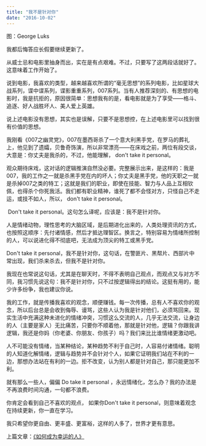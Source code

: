 ```yaml
---
title: "我不是针对你"
date: "2016-10-02"
---
```


图：George Luks

我都后悔答应长假要继续更新了。

从威士忌和电影里抽身而出，实在是有点艰难。不过，只要写了这两段话就好了。这意味着工作开始了。

说到电影，我喜欢的类型，越来越喜欢所谓的“毫无思想”的系列电影，比如星球大战系列，谍中谍系列，谍影重重系列，007系列。当有人推荐深刻的、有思想的电影时，我是抗拒的，原因很简单：思想我有的是，看电影就是为了享受——格斗、追逐、好人战胜坏人、美人爱上英雄。

说上述电影没有思想，其实也是误解，只要不是思想控，在上述电影里可以找到很有价值的思想。  

我刚看《007之幽灵党》，007在墨西哥杀了一个意大利黑手党，在罗马的葬礼上，他见到了遗孀，贝鲁奇饰演，所以非常漂亮——在床戏之前，两位有段交谈，大意是：你丈夫是我杀的，不过，他能理解， don't take it personal。

观众期待床戏，这对话的逻辑推演自然没必要。完整展示出来，是这样的：我是007，我的工作之一就是杀黑手党在内的坏人；你丈夫是黑手党，他的天职之一就是杀掉007之类的特工；这就是我们的职业，即使在技能、智力与人品上互相钦佩，也得杀个你死我活。我们都有职业精神，谁死了都不会怪对方，只怪自己不走运，或技不如人，所以， don't take it personal。

 Don't take it personal。这句怎么译呢，应该是：我不是针对你。

人是情绪动物，理性思考的大脑区域，是后期进化出来的，人类处理资讯的方式，也按照这顺序：先付诸情感，然后才抵达理智区。换言之，特别容易为情绪所控制的人，可以说进化得不彻底吧，无法成为顶尖的特工或黑手党。

Don't take it personal，我不是针对你，这句话，在警匪片、黑帮片、西部片中常出现，我们杀来杀去，但我不是针对你。

我现在也常说这句话，尤其是在聊天时，不得不表明自己观点，而观点又与对方不同，我习惯先说这句：我不是针对你，只不过按逻辑得出的结论。这挺有用的，能少许多纷争，我也建议你说。

我的工作，就是传播我喜欢的观念，顺便赚钱。每一次传播，总有人不喜欢你的观念，所以后台总是会收到侮辱、谩骂，这些人认为我是针对他们，必须骂回来。现实生活中充满这种未进化的情绪冲突，习惯这么交流的人，几乎无法交流，让身边的人（主要是家人）无比痛苦，只要你不顺着他，那就是针对他，逻辑？你跟我讲逻辑，我还是你妈（你老婆、你朋友、你孩子）吗？我们来比比谁情绪更激动吧。  

人不可能没有情绪，当某种结论，某种趋势不利于自己时，人容易付诸情绪。聪明的人知道化解情绪，逻辑与趋势并不会针对个人，如果它证明我们站在不利的一边，那想办法站在有利的一边。拒不改变，认为别人都是针对自己，那只能更加不利。

就有那么一些人，偏偏 Do take it personal ，永远情绪化，怎么办？我的办法是不再浪费时间沟通，一句都不浪费。

你肯定会看到自己不喜欢的观点， 如果你Don't take it personal，则意味着观念在持续更新，你一直在学习。

我只希望你更自由、更丰盛、更富裕，这样的人多了，世界才更有意思。

  

上篇文章：[《如何成为幸运的人》](http://mp.weixin.qq.com/s?__biz=MjM5NDU0Mjk2MQ==&mid=2651622405&idx=1&sn=ac26bef1c68c77982842973789579d74&chksm=bd7e081b8a09810d2ff300c431ea4b60fb19f65b5ef8ef42665df634ef06e406265bffb44e57&scene=21#wechat_redirect)
